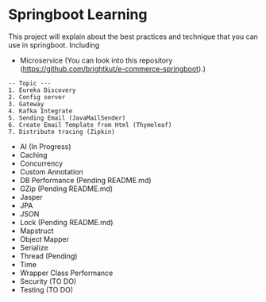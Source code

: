 # Springboot Learning

This project will explain about the best practices and technique that you can use in springboot. Including

- Microservice (You can look into this repository (https://github.com/brightkut/e-commerce-springboot).)

```
-- Topic ---
1. Eureka Discovery
2. Config server
3. Gateway
4. Kafka Integrate
5. Sending Email (JavaMailSender)
6. Create Email Template from Html (Thymeleaf)
7. Distribute tracing (Zipkin)
```
- AI (In Progress)
- Caching
- Concurrency
- Custom Annotation
- DB Performance (Pending README.md)
- GZip (Pending README.md)
- Jasper
- JPA
- JSON
- Lock (Pending README.md)
- Mapstruct
- Object Mapper
- Serialize
- Thread (Pending)
- Time
- Wrapper Class Performance
- Security (TO DO)
- Testing (TO DO)
